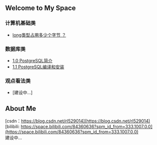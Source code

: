 ## Welcome to My Space

### 计算机基础类

* [long类型占用多少个字节 ？](_posts/2022-02-20-long.md)

### 数据库类

* [1.0 PostgreSQL简介](_posts/2022-12-19-0-introduction.md)
* [1.1 PostgreSQL编译和安装](_posts/2022-12-19-1-PostgreSQL编译和安装.md)

### 观点看法类  
* [建设中...]

## About Me  
[csdn：https://blog.csdn.net/rl529014](https://blog.csdn.net/rl529014)  
[bilibili: https://space.bilibili.com/84360636?spm_id_from=333.1007.0.0](https://space.bilibili.com/84360636?spm_id_from=333.1007.0.0)  
建设中...  